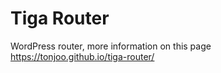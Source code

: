 # Tiga Router

WordPress router, more information on this page https://tonjoo.github.io/tiga-router/